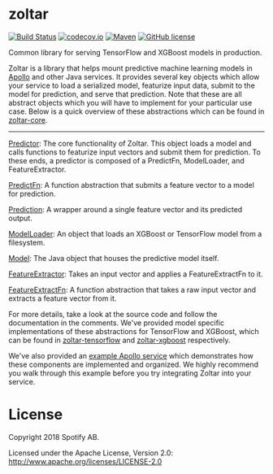 zoltar
======

[![Build Status](https://travis-ci.org/spotify/zoltar.svg?branch=master)](https://travis-ci.org/spotify/zoltar)
[![codecov.io](https://codecov.io/github/spotify/zoltar/coverage.svg?branch=master)](https://codecov.io/github/spotify/zoltar?branch=master)
[![Maven](https://img.shields.io/maven-central/v/com.spotify/zoltar-core.svg)](https://search.maven.org/#search%7Cga%7C1%7Ccom.spotify.zoltar)
[![GitHub license](https://img.shields.io/github/license/spotify/zoltar.svg)](./LICENSE)

Common library for serving TensorFlow and XGBoost models in production.

Zoltar is a library that helps mount predictive machine learning models in [Apollo](https://github.com/spotify/apollo) and other Java services. It provides several key objects which allow your service to load a serialized model, featurize input data, submit to the model for prediction, and serve that prediction. Note that these are all abstract objects which you will have to implement for your particular use case. Below is a quick overview of these abstractions which can be found in [zoltar-core](https://github.com/spotify/zoltar/tree/6390c056d9e3d033bdaf1c2dedd4901e309571ec/zoltar-core).
*********
[Predictor](https://github.com/spotify/zoltar/blob/6390c056d9e3d033bdaf1c2dedd4901e309571ec/zoltar-core/src/main/java/com/spotify/zoltar/Predictor.java):
The core functionality of Zoltar. This object loads a model and calls functions to featurize input vectors and submit them for prediction. To these ends, a predictor is composed of a PredictFn, ModelLoader, and FeatureExtractor.

[PredictFn](https://github.com/spotify/zoltar/blob/6390c056d9e3d033bdaf1c2dedd4901e309571ec/zoltar-core/src/main/java/com/spotify/zoltar/PredictFns.java): 
A function abstraction that submits a feature vector to a model for prediction.

[Prediction](https://github.com/spotify/zoltar/blob/6390c056d9e3d033bdaf1c2dedd4901e309571ec/zoltar-core/src/main/java/com/spotify/zoltar/Prediction.java):
A wrapper around a single feature vector and its predicted output.

[ModelLoader](https://github.com/spotify/zoltar/blob/6390c056d9e3d033bdaf1c2dedd4901e309571ec/zoltar-core/src/main/java/com/spotify/zoltar/ModelLoader.java):
An object that loads an XGBoost or TensorFlow model from a filesystem.

[Model](https://github.com/spotify/zoltar/blob/6390c056d9e3d033bdaf1c2dedd4901e309571ec/zoltar-core/src/main/java/com/spotify/zoltar/Model.java):
The Java object that houses the predictive model itself.

[FeatureExtractor](https://github.com/spotify/zoltar/blob/6390c056d9e3d033bdaf1c2dedd4901e309571ec/zoltar-core/src/main/java/com/spotify/zoltar/FeatureExtractor.java):
Takes an input vector and applies a FeatureExtractFn to it.

[FeatureExtractFn](https://github.com/spotify/zoltar/blob/6390c056d9e3d033bdaf1c2dedd4901e309571ec/zoltar-core/src/main/java/com/spotify/zoltar/FeatureExtractFns.java):
A function abstraction that takes a raw input vector and extracts a feature vector from it.


For more details, take a look at the source code and follow the documentation in the comments. We've provided model specific implementations of these abstractions for TensorFlow and XGBoost, which can be found in [zoltar-tensorflow](https://github.com/spotify/zoltar/tree/6390c056d9e3d033bdaf1c2dedd4901e309571ec/zoltar-tensorflow/src/main/java/com/spotify/zoltar/tf) and [zoltar-xgboost](https://github.com/spotify/zoltar/tree/6390c056d9e3d033bdaf1c2dedd4901e309571ec/zoltar-xgboost/src/main/java/com/spotify/zoltar/xgboost) respectively. 

We've also provided an [example Apollo service](https://github.com/spotify/zoltar/tree/6390c056d9e3d033bdaf1c2dedd4901e309571ec/examples/apollo-service-example/src/main/java/com/spotify/zoltar/examples/apollo) which demonstrates how these components are implemented and organized. We highly recommend you walk through this example before you try integrating Zoltar into your service.

# License

Copyright 2018 Spotify AB.

Licensed under the Apache License, Version 2.0: http://www.apache.org/licenses/LICENSE-2.0
